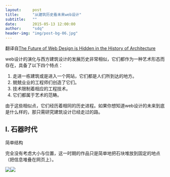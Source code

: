 ```yaml
---
layout:     post
title:      "从建筑历史看未来web设计"
subtitle:   ""
date:       2015-05-13 12:00:00
author:     "sdq"
header-img: "img/post-bg-06.jpg"
---
```

<p>翻译自<a href = "https://medium.com/@sall/the-future-of-web-design-is-hidden-in-the-history-of-architecture-1cc93ea854d0">The Future of Web Design is Hidden in the History of Architecture</a></p>

<p>web设计的演化与西方建筑设计的发展历史非常相似，它们都作为一种艺术形态而存在，具备了以下四个特点：</p>

1. 走进一栋建筑或是进入一个网站，它们都是人们所到达的地方。
2. 兢兢业业的工程师们创造了它们。
3. 技术限制着相应的工程技术。
4. 它们都属于艺术的范畴。

<p>由于这些相似点，它们经历着相同的历史进程。如果你想知道web设计的未来到底是什么样的，那只需研究建筑设计已经走过的路。</p>

<h2 class="section-heading"> I. 石器时代 </h2>

<p>简单结构<p>

<p>完全没有考虑大小与位置，这一时期的作品只是简单地把石块堆放到固定的地点（把信息堆叠在网页上）。<p>

<img src="https://d262ilb51hltx0.cloudfront.net/fit/c/1600/1600/1*mCWATHKKKlzsX8dD8MqjVA.jpeg"><img src="https://d262ilb51hltx0.cloudfront.net/fit/c/1104/1104/1*ghZaQXXN2fYkYrfdJYSZGA.png">